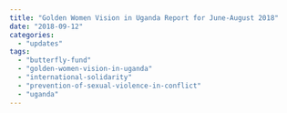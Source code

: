 ```yaml
---
title: "Golden Women Vision in Uganda Report for June-August 2018"
date: "2018-09-12"
categories: 
  - "updates"
tags: 
  - "butterfly-fund"
  - "golden-women-vision-in-uganda"
  - "international-solidarity"
  - "prevention-of-sexual-violence-in-conflict"
  - "uganda"
---
```



